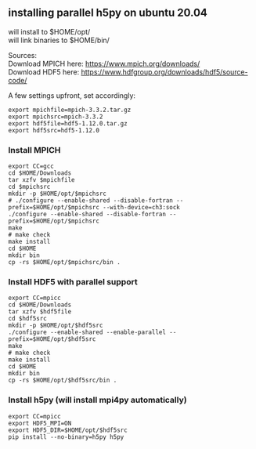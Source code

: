 ## installing parallel h5py on ubuntu 20.04

will install to $HOME/opt/<br>
will link binaries to $HOME/bin/

Sources:<br>
Download MPICH here: https://www.mpich.org/downloads/<br>
Download HDF5 here: https://www.hdfgroup.org/downloads/hdf5/source-code/

A few settings upfront, set accordingly: 
```shell
export mpichfile=mpich-3.3.2.tar.gz
export mpichsrc=mpich-3.3.2
export hdf5file=hdf5-1.12.0.tar.gz
export hdf5src=hdf5-1.12.0
```

### Install MPICH
```shell
export CC=gcc
cd $HOME/Downloads
tar xzfv $mpichfile
cd $mpichsrc
mkdir -p $HOME/opt/$mpichsrc
# ./configure --enable-shared --disable-fortran --prefix=$HOME/opt/$mpichsrc --with-device=ch3:sock
./configure --enable-shared --disable-fortran --prefix=$HOME/opt/$mpichsrc
make
# make check
make install
cd $HOME
mkdir bin
cp -rs $HOME/opt/$mpichsrc/bin .
```

### Install HDF5 with parallel support
```shell
export CC=mpicc
cd $HOME/Downloads
tar xzfv $hdf5file
cd $hdf5src
mkdir -p $HOME/opt/$hdf5src
./configure --enable-shared --enable-parallel --prefix=$HOME/opt/$hdf5src
make
# make check
make install
cd $HOME
mkdir bin
cp -rs $HOME/opt/$hdf5src/bin .
```

### Install h5py (will install mpi4py automatically)
```shell
export CC=mpicc
export HDF5_MPI=ON
export HDF5_DIR=$HOME/opt/$hdf5src
pip install --no-binary=h5py h5py
```
